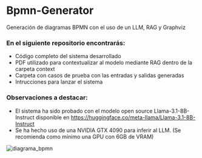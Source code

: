# Bpmn-Generator

Generación de diagramas BPMN con el uso de un LLM, RAG y Graphviz

### En el siguiente repositorio encontrarás:

- Código completo del sistema desarrollado
- PDF utilizado para contextualizar al modelo mediante RAG dentro de la carpeta context
- Carpeta con casos de prueba con las entradas y salidas generadas
- Intrucciones para lanzar el sistema

### Observaciones a destacar:

- El sistema ha sido probado con el modelo open source Llama-3.1-8B-Instruct disponible en https://huggingface.co/meta-llama/Llama-3.1-8B-Instruct
- Se ha hecho uso de una NVIDIA GTX 4090 para inferir al LLM. (Se recomienda como mínimo una GPU con 6GB de VRAM)

![diagrama_bpmn](https://github.com/user-attachments/assets/e1759506-b948-44d2-83c5-5d604eb31a82)
